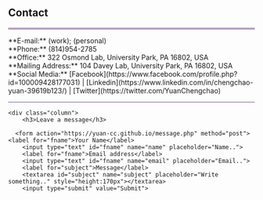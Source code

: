 ## Contact
<hr style="height:4px;border-width:0;color:gray;background-color:#B3A1BF">
**E-mail:** <cxy52@psu.edu> (work); <yuancc95@outlook.com> (personal)<br /> 
**Phone:** (814)954-2785<br /> 
**Office:** 322 Osmond Lab, University Park, PA 16802, USA<br /> 
**Mailing Address:** 104 Davey Lab, University Park, PA 16802, USA<br /> 
**Social Media:** [Facebook](https://www.facebook.com/profile.php?id=100009428177031) | [Linkedin](https://www.linkedin.com/in/chengchao-yuan-39619b123/) | [Twitter](https://twitter.com/YuanChengchao)

<hr style="height:2px;border-width:0;color:gray;background-color:#B3A1BF">
 
<div class="container">
  <div class="row">

    <div class="column">
        <h3>Leave a message</h3>

      <form action="https://yuan-cc.github.io/message.php" method="post">
    <label for="fname">Your Name</label>
        <input type="text" id="fname" name="name" placeholder="Name..">
        <label for="fname">Email address</label>
        <input type="text" id="fname" name="email" placeholder="Email..">
        <label for="subject">Message</label>
        <textarea id="subject" name="subject" placeholder="Write something.." style="height:170px"></textarea>
        <input type="submit" value="Submit">
  </form>
    </div>
  </div>
</div>









